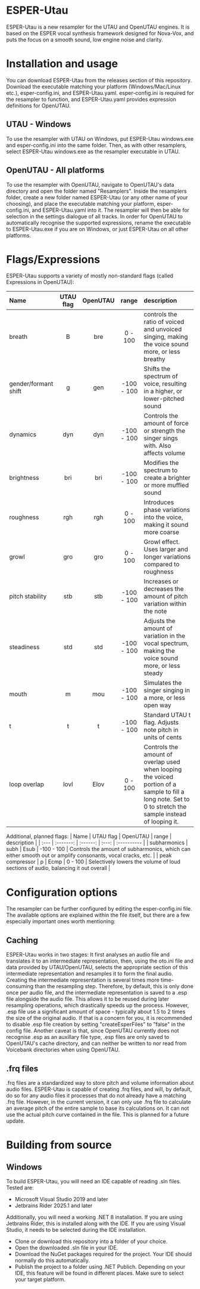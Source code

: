 # ESPER-Utau

ESPER-Utau is a new resampler for the UTAU and OpenUTAU engines.
It is based on the ESPER vocal synthesis framework designed for Nova-Vox, and puts the focus on a smooth sound, low engine noise and clarity.

# Installation and usage
You can download ESPER-Utau from the releases section of this repository.
Download the executable matching your platform (Windows/Mac/Linux etc.), esper-config.ini, and ESPER-Utau.yaml.
esper-config.ini is required for the resampler to function, and ESPER-Utau.yaml provides expression definitions for OpenUTAU.

## UTAU - Windows
To use the resampler with UTAU on Windows, put ESPER-Utau windows.exe and esper-config.ini into the same folder.
Then, as with other resamplers, select ESPER-Utau windows.exe as the resampler executable in UTAU.

## OpenUTAU - All platforms
To use the resampler with OpenUTAU, navigate to OpenUTAU's data directory and open the folder named "Resamplers".
Inside the resamplers folder, create a new folder named ESPER-Utau (or any other name of your choosing), and place the executable matching your platform, esper-config.ini, and ESPER-Utau.yaml into it.
The resampler will then be able for selection in the settings dialogue of all tracks.
In order for OpenUTAU to automatically recognise the supported expressions, rename the executable to ESPER-Utau.exe if you are on Windows, or just ESPER-Utau on all other platforms.

# Flags/Expressions
ESPER-Utau supports a variety of mostly non-standard flags (called Expressions in OpenUTAU):

| Name | UTAU flag | OpenUTAU | range | description |
| :--- | :-------: | :------: | :---: | :---------- | 
| breath | B | bre | 0 - 100 | controls the ratio of voiced and unvoiced singing, making the voice sound more, or less breathy |
| gender/formant shift | g | gen | -100 - 100 | Shifts the spectrum of voice, resulting in a higher, or lower-pitched sound |
| dynamics | dyn | dyn | -100 - 100 | Controls the amount of force or strength the singer sings with. Also affects volume |
| brightness | bri | bri | -100 - 100 |  Modifies the spectrum to create a brighter or more muffled sound |
| roughness | rgh | rgh | 0 - 100 | Introduces phase variations into the voice, making it sound more coarse |
| growl | gro | gro | 0 - 100 | Growl effect. Uses larger and longer variations compared to roughness |
| pitch stability | stb | stb | -100 - 100 | Increases or decreases the amount of pitch variation within the note |
| steadiness | std | std | -100 - 100 | Adjusts the amount of variation in the vocal spectrum, making the voice sound more, or less steady |
| mouth | m | mou | -100 - 100 | Simulates the singer singing in a more, or less open way |
| t | t | t | -100 - 100 | Standard UTAU t flag. Adjusts note pitch in units of cents |
| loop overlap | lovl | Elov | 0 - 100 | Controls the amount of overlap used when looping the voiced portion of a sample to fill a long note. Set to 0 to stretch the sample instead of looping it.|

Additional, planned flags:
| Name | UTAU flag | OpenUTAU | range | description |
| :--- | :-------: | :------: | :---: | :---------- |
| subharmonics | subh | Esub | -100 - 100 | Controls the amount of subharmonics, which can either smooth out or amplify consonants, vocal cracks, etc. |
| peak compressor | p | Ecmp | 0 - 100 | Selectively lowers the volume of loud sections of audio, balancing it out overall |

# Configuration options
The resampler can be further configured by editing the esper-config.ini file. The available options are explained within the file itself, but there are a few especially important ones worth mentioning:

## Caching
ESPER-Utau works in two stages: It first analyses an audio file and translates it to an intermediate representation, then, using the oto.ini file and data provided by UTAU/OpenUTAU, selects the appropriate section of this intermediate representation and resamples it to form the final audio.
Creating the intermediate representation is several times more time-consuming than the resampling step. Therefore, by default, this is only done once per audio file, and the intermediate representation is saved to a .esp file alongside the audio file.
This allows it to be reused during later resampling operations, which drastically speeds up the process.
However, .esp file use a significant amount of space - typically about 1.5 to 2 times the size of the original audio. If that is a concern for you, it is recommended to disable .esp file creation by setting "createEsperFiles" to "false" in the config file.
Another caveat is that, since OpenUTAU currently does not recognise .esp as an auxillary file type, .esp files are only saved to OpenUTAU's cache directory, and can neither be written to nor read from Voicebank directories when using OpenUTAU.

## .frq files
.frq files are a standardized way to store pitch and volume information about audio files.
ESPER-Utau is capable of creating .frq files, and will, by default, do so for any audio files it processes that do not already have a matching .frq file.
However, in the current version, it can only use .frq file to calculate an average pitch of the entire sample to base its calculations on. It can not use the actual pitch curve contained in the file.
This is planned for a future update.

# Building from source

## Windows

To build ESPER-Utau, you will need an IDE capable of reading .sln files. Tested are:
- Microsoft Visual Studio 2019 and later
- Jetbrains Rider 2025.1 and later

Additionally, you will need a working .NET 8 installation. If you are using Jetbrains Rider, this is installed along with the IDE. If you are using Visual Studio, it needs to be selected during the IDE installation. 

- Clone or download this repository into a folder of your choice.
- Open the downloaded .sln file in your IDE.
- Download the NuGet packages required for the project. Your IDE should normally do this automatically.
- Publish the project to a folder using .NET Publich. Depending on your IDE, this feature will be found in different places. Make sure to select your target platform.
